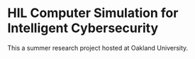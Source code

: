 # HIL Computer Simulation for Intelligent Cybersecurity

This a summer research project hosted at Oakland University.
